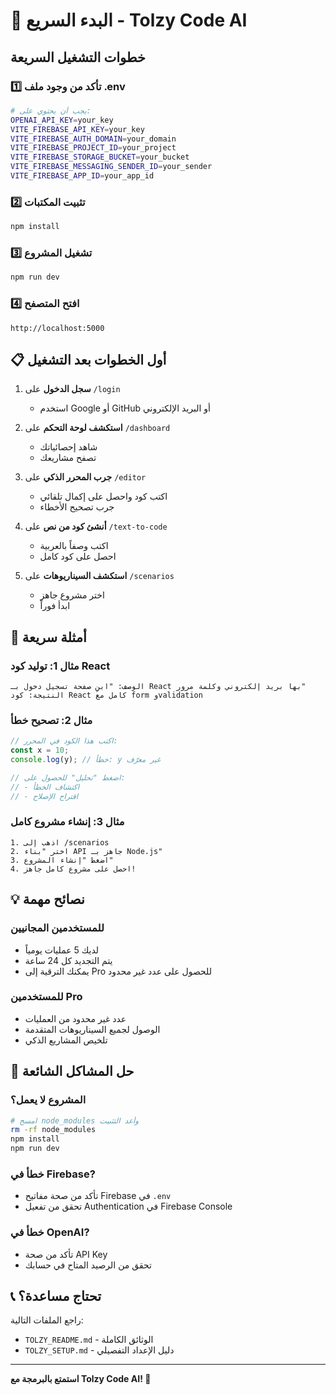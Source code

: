 # 🚀 البدء السريع - Tolzy Code AI

## خطوات التشغيل السريعة

### 1️⃣ تأكد من وجود ملف .env
```bash
# يجب أن يحتوي على:
OPENAI_API_KEY=your_key
VITE_FIREBASE_API_KEY=your_key
VITE_FIREBASE_AUTH_DOMAIN=your_domain
VITE_FIREBASE_PROJECT_ID=your_project
VITE_FIREBASE_STORAGE_BUCKET=your_bucket
VITE_FIREBASE_MESSAGING_SENDER_ID=your_sender
VITE_FIREBASE_APP_ID=your_app_id
```

### 2️⃣ تثبيت المكتبات
```bash
npm install
```

### 3️⃣ تشغيل المشروع
```bash
npm run dev
```

### 4️⃣ افتح المتصفح
```
http://localhost:5000
```

## 📋 أول الخطوات بعد التشغيل

1. **سجل الدخول** على `/login`
   - استخدم Google أو GitHub أو البريد الإلكتروني

2. **استكشف لوحة التحكم** على `/dashboard`
   - شاهد إحصائياتك
   - تصفح مشاريعك

3. **جرب المحرر الذكي** على `/editor`
   - اكتب كود واحصل على إكمال تلقائي
   - جرب تصحيح الأخطاء

4. **أنشئ كود من نص** على `/text-to-code`
   - اكتب وصفاً بالعربية
   - احصل على كود كامل

5. **استكشف السيناريوهات** على `/scenarios`
   - اختر مشروع جاهز
   - ابدأ فوراً

## 🎯 أمثلة سريعة

### مثال 1: توليد كود React
```
الوصف: "ابنِ صفحة تسجيل دخول بـ React بها بريد إلكتروني وكلمة مرور"
النتيجة: كود React كامل مع form وvalidation
```

### مثال 2: تصحيح خطأ
```javascript
// اكتب هذا الكود في المحرر:
const x = 10;
console.log(y); // خطأ: y غير معرّف

// اضغط "تحليل" للحصول على:
// - اكتشاف الخطأ
// - اقتراح الإصلاح
```

### مثال 3: إنشاء مشروع كامل
```
1. اذهب إلى /scenarios
2. اختر "بناء API جاهز بـ Node.js"
3. اضغط "إنشاء المشروع"
4. احصل على مشروع كامل جاهز!
```

## 💡 نصائح مهمة

### للمستخدمين المجانيين
- لديك 5 عمليات يومياً
- يتم التجديد كل 24 ساعة
- يمكنك الترقية إلى Pro للحصول على عدد غير محدود

### للمستخدمين Pro
- عدد غير محدود من العمليات
- الوصول لجميع السيناريوهات المتقدمة
- تلخيص المشاريع الذكي

## 🔧 حل المشاكل الشائعة

### المشروع لا يعمل؟
```bash
# امسح node_modules وأعد التثبيت
rm -rf node_modules
npm install
npm run dev
```

### خطأ في Firebase?
- تأكد من صحة مفاتيح Firebase في `.env`
- تحقق من تفعيل Authentication في Firebase Console

### خطأ في OpenAI?
- تأكد من صحة API Key
- تحقق من الرصيد المتاح في حسابك

## 📞 تحتاج مساعدة؟

راجع الملفات التالية:
- `TOLZY_README.md` - الوثائق الكاملة
- `TOLZY_SETUP.md` - دليل الإعداد التفصيلي

---

**استمتع بالبرمجة مع Tolzy Code AI! 🎉**
